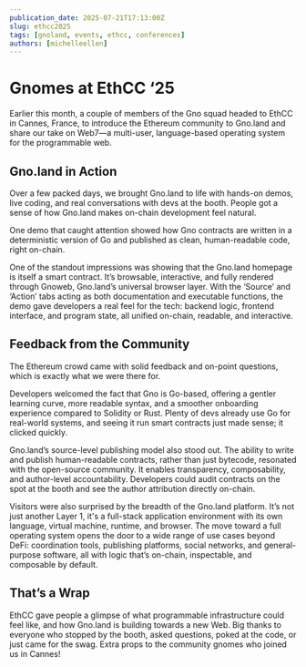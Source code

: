 ```yaml
---
publication_date: 2025-07-21T17:13:00Z
slug: ethcc2025
tags: [gnoland, events, ethcc, conferences]
authors: [michelleellen]
---
```


# Gnomes at EthCC ‘25

Earlier this month, a couple of members of the Gno squad headed to EthCC in Cannes, France, to introduce the Ethereum community to Gno.land and share our take on Web7—a multi-user, language-based operating system for the programmable web.

## Gno.land in Action

Over a few packed days, we brought Gno.land to life with hands-on demos, live coding, and real conversations with devs at the booth. People got a sense of how Gno.land makes on-chain development feel natural.

One demo that caught attention showed how Gno contracts are written in a deterministic version of Go and published as clean, human-readable code, right on-chain.

One of the standout impressions was showing that the Gno.land homepage is itself a smart contract. It’s browsable, interactive, and fully rendered through Gnoweb, Gno.land’s universal browser layer. With the ‘Source’ and ‘Action’ tabs acting as both documentation and executable functions, the demo gave developers a real feel for the tech: backend logic, frontend interface, and program state, all unified on-chain, readable, and interactive.

## Feedback from the Community

The Ethereum crowd came with solid feedback and on-point questions, which is exactly what we were there for.

Developers welcomed the fact that Gno is Go-based, offering a gentler learning curve, more readable syntax, and a smoother onboarding experience compared to Solidity or Rust. Plenty of devs already use Go for real-world systems, and seeing it run smart contracts just made sense; it clicked quickly.

Gno.land’s source-level publishing model also stood out. The ability to write and publish human-readable contracts, rather than just bytecode, resonated with the open-source community. It enables transparency, composability, and author-level accountability. Developers could audit contracts on the spot at the booth and see the author attribution directly on-chain.

Visitors were also surprised by the breadth of the Gno.land platform. It’s not just another Layer 1, it's a full-stack application environment with its own language, virtual machine, runtime, and browser. The move toward a full operating system opens the door to a wide range of use cases beyond DeFi: coordination tools, publishing platforms, social networks, and general-purpose software, all with logic that’s on-chain, inspectable, and composable by default.

## That’s a Wrap

EthCC gave people a glimpse of what programmable infrastructure could feel like, and how Gno.land is building towards a new Web. Big thanks to everyone who stopped by the booth, asked questions, poked at the code, or just came for the swag. Extra props to the community gnomes who joined us in Cannes!
